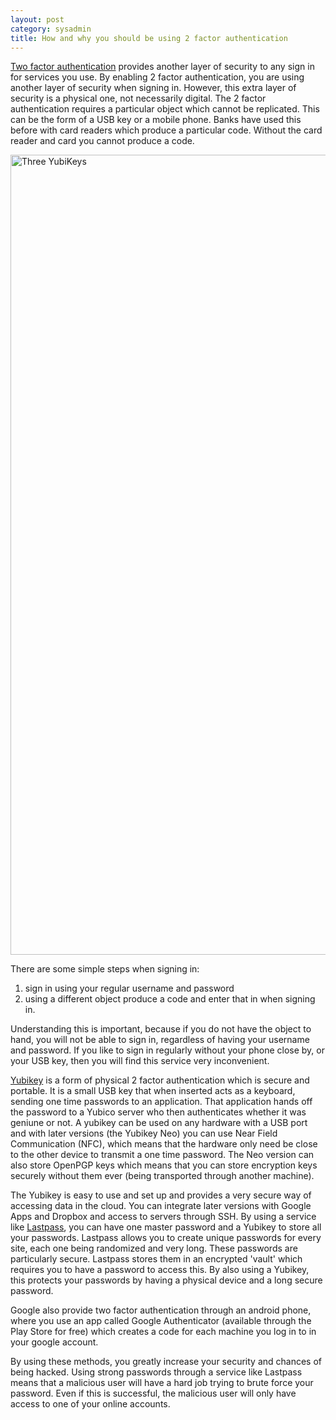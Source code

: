```yaml
---
layout: post
category: sysadmin
title: How and why you should be using 2 factor authentication
---
```

[Two factor authentication](https://en.wikipedia.org/wiki/Two-factor_authentication) provides another layer of security to any sign in for services you use. By enabling 2 factor authentication, you are using another layer of security when signing in. However, this extra layer of security is a physical one, not necessarily digital. The 2 factor authentication requires a particular object which cannot be replicated. This can be the form of a USB key or a mobile phone. Banks have used this before with card readers which produce a particular code. Without the card reader and card you cannot produce a code. 

<a data-flickr-embed="true"  href="https://www.flickr.com/photos/yubikey/8188472266/in/photolist-dtA4wj-aHvbsV-aHvgug-wJWq6w-aHvbLt-aHvbCZ-btbiYN-zH9a8E-aHvbR8-5TkRQn-85uwKS-85roY8-85roA8-85uxj3-85rnGF-85rnCB-67V1ci-aHvbPa-6D1tTY-dtuwC4-dtA4rY-6CWjkK-dtA4A9-6C9tJE-6CWiRk-7o6R3s-aD61qy-4MZZ6R-4Rq6tZ-5272VG-oTMLP1-ejtLZs-dtA4KU-o43Lex-6C4FGg-6C4FDB-egjg7H-ikat1i-a2NWgr-a2RMKh-a2NVRZ-a2NW2K-oivyHA-okkMLL-okvsCU-oivyCL-okfQGT-okfQyM-okkMtb-okfQx4" title="Three YubiKeys"><img src="https://farm9.staticflickr.com/8342/8188472266_df1e448ab9_k.jpg" width="2048" height="1280" alt="Three YubiKeys"></a><script async src="//embedr.flickr.com/assets/client-code.js" charset="utf-8"></script>

There are some simple steps when signing in:

1. sign in using your regular username and password
2. using a different object produce a code and enter that in when signing in.

Understanding this is important, because if you do not have the object to hand, you will not be able to sign in, regardless of having your username and password. If you like to sign in regularly without your phone close by, or your USB key, then you will find this service very inconvenient. 

[Yubikey](http://yubico.com) is a form of physical 2 factor authentication which is secure and portable. It is a small USB key that when inserted acts as a keyboard, sending one time passwords to an application. That application hands off the password to a Yubico server who then authenticates whether it was geniune or not. A yubikey can be used on any hardware with a USB port and with later versions (the Yubikey Neo) you can use Near Field Communication (NFC), which means that the hardware only need be close to the other device to transmit a one time password. The Neo version can also store OpenPGP keys which means that you can store encryption keys securely without them ever (being transported through another machine).

The Yubikey is easy to use and set up and provides a very secure way of accessing data in the cloud. You can integrate later versions with Google Apps and Dropbox and access to servers through SSH. By using a service like [Lastpass](https://www.lastpass.com), you can have one master password and a Yubikey to store all your passwords. Lastpass allows you to create unique passwords for every site, each one being randomized and very long. These passwords are particularly secure. Lastpass stores them in an encrypted 'vault' which requires you to have a password to access this. By also using a Yubikey, this protects your passwords by having a physical device and a long secure password.

Google also provide two factor authentication through an android phone, where you use an app called Google Authenticator (available through the Play Store for free) which creates a code for each machine you log in to in your google account.

By using these methods, you greatly increase your security and chances of being hacked. Using strong passwords through a service like Lastpass means that a malicious user will have a hard job trying to brute force your password. Even if this is successful, the malicious user will only have access to one of your online accounts. 
